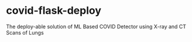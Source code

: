 # covid-flask-deploy
The deploy-able solution of ML Based COVID Detector using X-ray and CT Scans of Lungs
